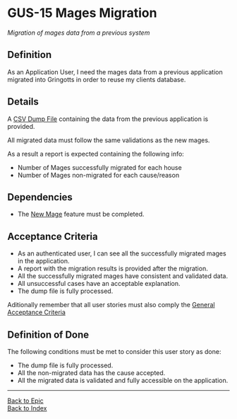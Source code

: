 # GUS-15 Mages Migration
_Migration of mages data from a previous system_

## Definition
As an Application User, I need the mages data from a previous application migrated into Gringotts in order to reuse my clients database.

## Details
A [CSV Dump File](mages_dump.csv) containing the data from the previous application is provided.

All migrated data must follow the same validations as the new mages.

As a result a report is expected containing the following info:
* Number of Mages successfully migrated for each house
* Number of Mages non-migrated for each cause/reason

## Dependencies
* The [New Mage](GUS-12-New-Mage.md) feature must be completed.

## Acceptance Criteria
* As an authenticated user, I can see all the successfully migrated mages in the application.
* A report with the migration results is provided after the migration.
* All the successfully migrated mages have consistent and validated data.
* All unsuccessful cases have an acceptable explanation.
* The dump file is fully processed.

Aditionally remember that all user stories must also comply the [General Acceptance Criteria](../generalAcceptanceCriteria.md)

## Definition of Done
The following conditions must be met to consider this user story as done:
* The dump file is fully processed.
* All the non-migrated data has the cause accepted.
* All the migrated data is validated and fully accessible on the application.

---
[Back to Epic](GEP-03-Mages.md) <br>
[Back to Index](../../README.md)
